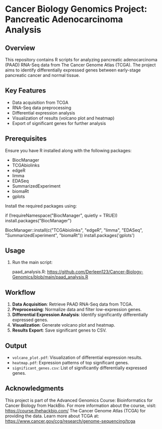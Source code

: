 # Cancer Biology Genomics Project: Pancreatic Adenocarcinoma Analysis

## Overview

This repository contains R scripts for analyzing pancreatic adenocarcinoma (PAAD) RNA-Seq data from The Cancer Genome Atlas (TCGA). The project aims to identify differentially expressed genes between early-stage pancreatic cancer and normal tissue.

## Key Features

- Data acquisition from TCGA
- RNA-Seq data preprocessing
- Differential expression analysis
- Visualization of results (volcano plot and heatmap)
- Export of significant genes for further analysis

## Prerequisites

Ensure you have R installed along with the following packages:

- BiocManager
- TCGAbiolinks
- edgeR
- limma
- EDASeq
- SummarizedExperiment
- biomaRt
- gplots

Install the required packages using:

if (!requireNamespace("BiocManager", quietly = TRUE))
  install.packages("BiocManager")

BiocManager::install(c("TCGAbiolinks", "edgeR", "limma", "EDASeq", "SummarizedExperiment", "biomaRt"))
install.packages('gplots')

## Usage
1. Run the main script:
  
   paad_analysis.R: https://github.com/Derleen123/Cancer-Biology-Genomics/blob/main/paad_analysis.R
  

## Workflow

1. **Data Acquisition**: Retrieve PAAD RNA-Seq data from TCGA.
2. **Preprocessing**: Normalize data and filter low-expression genes.
3. **Differential Expression Analysis**: Identify significantly differentially expressed genes.
4. **Visualization**: Generate volcano plot and heatmap.
5. **Results Export**: Save significant genes to CSV.

## Output

- `volcano_plot.pdf`: Visualization of differential expression results.
- `heatmap.pdf`: Expression patterns of top significant genes.
- `significant_genes.csv`: List of significantly differentially expressed genes.


## Acknowledgments

This project is part of the Advanced Genomics Course: Bioinformatics for Cancer Biology from HackBio. For more information about the course, visit: https://course.thehackbio.com/
The Cancer Genome Atlas (TCGA) for providing the data. Learn more about TCGA at: https://www.cancer.gov/ccg/research/genome-sequencing/tcga

